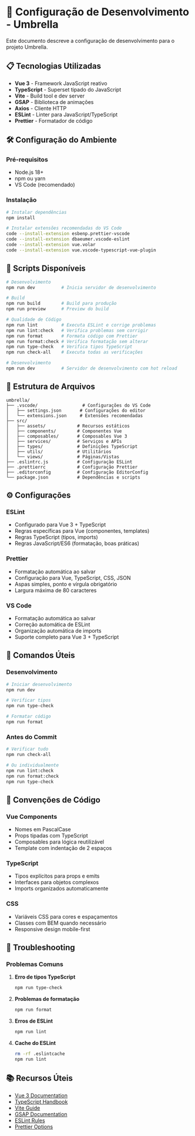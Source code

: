 # 🚀 Configuração de Desenvolvimento - Umbrella

Este documento descreve a configuração de desenvolvimento para o projeto Umbrella.

## 📋 Tecnologias Utilizadas

- **Vue 3** - Framework JavaScript reativo
- **TypeScript** - Superset tipado do JavaScript
- **Vite** - Build tool e dev server
- **GSAP** - Biblioteca de animações
- **Axios** - Cliente HTTP
- **ESLint** - Linter para JavaScript/TypeScript
- **Prettier** - Formatador de código

## 🛠️ Configuração do Ambiente

### Pré-requisitos

- Node.js 18+
- npm ou yarn
- VS Code (recomendado)

### Instalação

```bash
# Instalar dependências
npm install

# Instalar extensões recomendadas do VS Code
code --install-extension esbenp.prettier-vscode
code --install-extension dbaeumer.vscode-eslint
code --install-extension vue.volar
code --install-extension vue.vscode-typescript-vue-plugin
```

## 🎯 Scripts Disponíveis

```bash
# Desenvolvimento
npm run dev          # Inicia servidor de desenvolvimento

# Build
npm run build        # Build para produção
npm run preview      # Preview do build

# Qualidade de Código
npm run lint         # Executa ESLint e corrige problemas
npm run lint:check   # Verifica problemas sem corrigir
npm run format       # Formata código com Prettier
npm run format:check # Verifica formatação sem alterar
npm run type-check   # Verifica tipos TypeScript
npm run check-all    # Executa todas as verificações

# Desenvolvimento
npm run dev          # Servidor de desenvolvimento com hot reload
```

## 📁 Estrutura de Arquivos

```
umbrella/
├── .vscode/                 # Configurações do VS Code
│   ├── settings.json       # Configurações do editor
│   └── extensions.json     # Extensões recomendadas
├── src/
│   ├── assets/            # Recursos estáticos
│   ├── components/        # Componentes Vue
│   ├── composables/       # Composables Vue 3
│   ├── services/          # Serviços e APIs
│   ├── types/             # Definições TypeScript
│   ├── utils/             # Utilitários
│   └── views/             # Páginas/Vistas
├── .eslintrc.js           # Configuração ESLint
├── .prettierrc            # Configuração Prettier
├── .editorconfig          # Configuração EditorConfig
└── package.json           # Dependências e scripts
```

## ⚙️ Configurações

### ESLint

- Configurado para Vue 3 + TypeScript
- Regras específicas para Vue (componentes, templates)
- Regras TypeScript (tipos, imports)
- Regras JavaScript/ES6 (formatação, boas práticas)

### Prettier

- Formatação automática ao salvar
- Configuração para Vue, TypeScript, CSS, JSON
- Aspas simples, ponto e vírgula obrigatório
- Largura máxima de 80 caracteres

### VS Code

- Formatação automática ao salvar
- Correção automática de ESLint
- Organização automática de imports
- Suporte completo para Vue 3 + TypeScript

## 🔧 Comandos Úteis

### Desenvolvimento

```bash
# Iniciar desenvolvimento
npm run dev

# Verificar tipos
npm run type-check

# Formatar código
npm run format
```

### Antes do Commit

```bash
# Verificar tudo
npm run check-all

# Ou individualmente
npm run lint:check
npm run format:check
npm run type-check
```

## 📝 Convenções de Código

### Vue Components

- Nomes em PascalCase
- Props tipadas com TypeScript
- Composables para lógica reutilizável
- Template com indentação de 2 espaços

### TypeScript

- Tipos explícitos para props e emits
- Interfaces para objetos complexos
- Imports organizados automaticamente

### CSS

- Variáveis CSS para cores e espaçamentos
- Classes com BEM quando necessário
- Responsive design mobile-first

## 🚨 Troubleshooting

### Problemas Comuns

1. **Erro de tipos TypeScript**

   ```bash
   npm run type-check
   ```

2. **Problemas de formatação**

   ```bash
   npm run format
   ```

3. **Erros de ESLint**

   ```bash
   npm run lint
   ```

4. **Cache do ESLint**
   ```bash
   rm -rf .eslintcache
   npm run lint
   ```

## 📚 Recursos Úteis

- [Vue 3 Documentation](https://vuejs.org/)
- [TypeScript Handbook](https://www.typescriptlang.org/docs/)
- [Vite Guide](https://vitejs.dev/guide/)
- [GSAP Documentation](https://greensock.com/docs/)
- [ESLint Rules](https://eslint.org/docs/rules/)
- [Prettier Options](https://prettier.io/docs/en/options.html)
